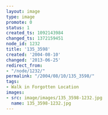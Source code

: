 ```yaml
---
layout: image
type: image
promote: 0
status: 1
created_ts: 1092143984
changed_ts: 1372159451
node_id: 1232
title: '135_3598'
created: '2004-08-10'
changed: '2013-06-25'
redirect_from:
- "/node/1232/"
permalink: "/2004/08/10/135_3598/"
tags:
- Walk in Forgotten Location
images:
- src: image/images/135_3598-1232.jpg
  name: 135_3598-1232.jpg
---
```


